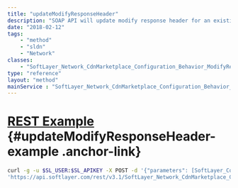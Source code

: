 ```yaml
---
title: "updateModifyResponseHeader"
description: "SOAP API will update modify response header for an existing mapping and for a particular customer. "
date: "2018-02-12"
tags:
    - "method"
    - "sldn"
    - "Network"
classes:
    - "SoftLayer_Network_CdnMarketplace_Configuration_Behavior_ModifyResponseHeader"
type: "reference"
layout: "method"
mainService : "SoftLayer_Network_CdnMarketplace_Configuration_Behavior_ModifyResponseHeader"
---
```


# [REST Example](#updateModifyResponseHeader-example) <a href="/article/rest/"><i class="fas fa-question"></i></a> {#updateModifyResponseHeader-example .anchor-link} 
```bash
curl -g -u $SL_USER:$SL_APIKEY -X POST -d '{"parameters": [SoftLayer_Container_Network_CdnMarketplace_Configuration_Behavior_ModifyResponseHeader]}' \
'https://api.softlayer.com/rest/v3.1/SoftLayer_Network_CdnMarketplace_Configuration_Behavior_ModifyResponseHeader/updateModifyResponseHeader'
```
